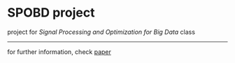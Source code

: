 # SPOBD project
project for *Signal Processing and Optimization for Big Data* class

---
for further information, check [paper](https://github.com/baldidon/SPOBD_Project/blob/main/SPOBD_paper.pdf)
